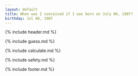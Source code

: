 ```yaml
---
layout: default
title: When was I conceived if I was born on July 06, 1907?
birthday: Jul 06, 1907
---
```


{% include header.md %}

{% include guess.md %}

{% include calculate.md %}

{% include safety.md %}

{% include footer.md %}



